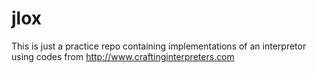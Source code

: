 # jlox

This is just a practice repo containing implementations of an interpretor using codes from http://www.craftinginterpreters.com
